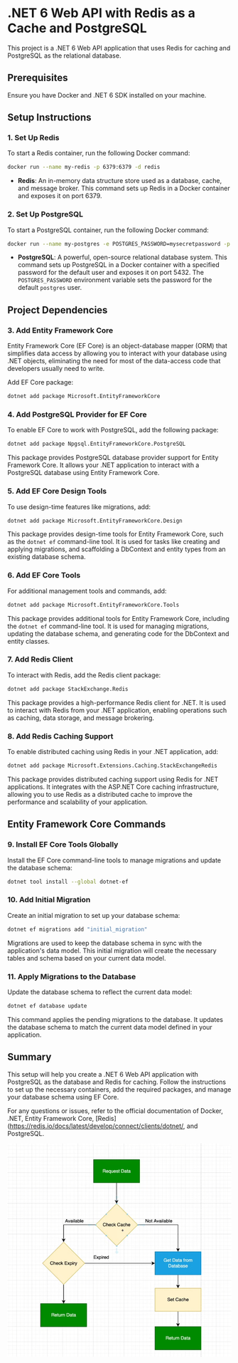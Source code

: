 # .NET 6 Web API with Redis as a Cache and PostgreSQL

This project is a .NET 6 Web API application that uses Redis for caching and PostgreSQL as the relational database.

## Prerequisites

Ensure you have Docker and .NET 6 SDK installed on your machine.

## Setup Instructions

### 1. Set Up Redis

To start a Redis container, run the following Docker command:

```bash
docker run --name my-redis -p 6379:6379 -d redis
```

- **Redis**: An in-memory data structure store used as a database, cache, and message broker. This command sets up Redis in a Docker container and exposes it on port 6379.

### 2. Set Up PostgreSQL

To start a PostgreSQL container, run the following Docker command:

```bash
docker run --name my-postgres -e POSTGRES_PASSWORD=mysecretpassword -p 5432:5432 -d postgres
```

- **PostgreSQL**: A powerful, open-source relational database system. This command sets up PostgreSQL in a Docker container with a specified password for the default user and exposes it on port 5432. The `POSTGRES_PASSWORD` environment variable sets the password for the default `postgres` user.

## Project Dependencies

### 3. Add Entity Framework Core

Entity Framework Core (EF Core) is an object-database mapper (ORM) that simplifies data access by allowing you to interact with your database using .NET objects, eliminating the need for most of the data-access code that developers usually need to write.

Add EF Core package:

```bash
dotnet add package Microsoft.EntityFrameworkCore
```

### 4. Add PostgreSQL Provider for EF Core

To enable EF Core to work with PostgreSQL, add the following package:

```bash
dotnet add package Npgsql.EntityFrameworkCore.PostgreSQL
```
This package provides PostgreSQL database provider support for Entity Framework Core. It allows your .NET application to interact with a PostgreSQL database using Entity Framework Core.

### 5. Add EF Core Design Tools

To use design-time features like migrations, add:

```bash
dotnet add package Microsoft.EntityFrameworkCore.Design
```

This package provides design-time tools for Entity Framework Core, such as the `dotnet ef` command-line tool. It is used for tasks like creating and applying migrations, and scaffolding a DbContext and entity types from an existing database schema.

### 6. Add EF Core Tools

For additional management tools and commands, add:

```bash
dotnet add package Microsoft.EntityFrameworkCore.Tools
```

This package provides additional tools for Entity Framework Core, including the `dotnet ef` command-line tool. It is used for managing migrations, updating the database schema, and generating code for the DbContext and entity classes.

### 7. Add Redis Client

To interact with Redis, add the Redis client package:

```bash
dotnet add package StackExchange.Redis
```

This package provides a high-performance Redis client for .NET. It is used to interact with Redis from your .NET application, enabling operations such as caching, data storage, and message brokering.

### 8. Add Redis Caching Support

To enable distributed caching using Redis in your .NET application, add:

```bash
dotnet add package Microsoft.Extensions.Caching.StackExchangeRedis
```

This package provides distributed caching support using Redis for .NET applications. It integrates with the ASP.NET Core caching infrastructure, allowing you to use Redis as a distributed cache to improve the performance and scalability of your application.

## Entity Framework Core Commands

### 9. Install EF Core Tools Globally

Install the EF Core command-line tools to manage migrations and update the database schema:

```bash
dotnet tool install --global dotnet-ef
```

### 10. Add Initial Migration

Create an initial migration to set up your database schema:

```bash
dotnet ef migrations add "initial_migration"
```

Migrations are used to keep the database schema in sync with the application's data model. This initial migration will create the necessary tables and schema based on your current data model.

### 11. Apply Migrations to the Database

Update the database schema to reflect the current data model:

```bash
dotnet ef database update
```

This command applies the pending migrations to the database. It updates the database schema to match the current data model defined in your application.

## Summary

This setup will help you create a .NET 6 Web API application with PostgreSQL as the database and Redis for caching. Follow the instructions to set up the necessary containers, add the required packages, and manage your database schema using EF Core.

For any questions or issues, refer to the official documentation of Docker, .NET, Entity Framework Core, [Redis](https://redis.io/docs/latest/develop/connect/clients/dotnet/, and PostgreSQL.

![Cache Working Mechanism](image.png)
